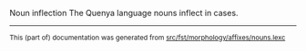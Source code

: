 Noun inflection
The Quenya language nouns inflect in cases.

* * *

<small>This (part of) documentation was generated from [src/fst/morphology/affixes/nouns.lexc](https://github.com/giellalt/lang-qya/blob/main/src/fst/morphology/affixes/nouns.lexc)</small>
